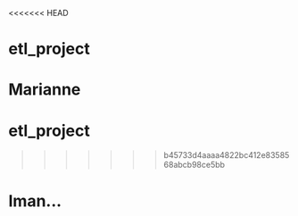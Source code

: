 <<<<<<< HEAD
# etl_project

Marianne
=======
# etl_project

>>>>>>> b45733d4aaaa4822bc412e8358568abcb98ce5bb

# Iman...